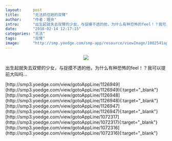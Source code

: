 ```yaml
---
layout:     post
title:      "无法抓住她的双臂"
author:     "作者：理央"
intro:      "出生起就失去双臂的少女，与捉摸不透的他，为什么有种恐怖的feel！？我可以提前大叫吗..."
date:       "2018-02-14 12:17:15"
categories: "无法"
tags:       "双臂"
image:      "http://smp.yoedge.com/smp-app/resource/viewImage/1002541appline.png"
---
```

<div style="text-align: center">
<p><img src="http://smp.yoedge.com/smp-app/resource/viewImage/1002541appline.png"/></p>
</div>
<p class="post-meta">
<span>出生起就失去双臂的少女，与捉摸不透的他，为什么有种恐怖的feel！？我可以提前大叫吗...</span>
</p>
[http://smp3.yoedge.com/view/gotoAppLine/1126949](http://smp3.yoedge.com/view/gotoAppLine/1126949){:target="_blank"}
[http://smp3.yoedge.com/view/gotoAppLine/1126948](http://smp3.yoedge.com/view/gotoAppLine/1126948){:target="_blank"}
[http://smp3.yoedge.com/view/gotoAppLine/1126947](http://smp3.yoedge.com/view/gotoAppLine/1126947){:target="_blank"}
[http://smp3.yoedge.com/view/gotoAppLine/1072317](http://smp3.yoedge.com/view/gotoAppLine/1072317){:target="_blank"}
[http://smp3.yoedge.com/view/gotoAppLine/1072316](http://smp3.yoedge.com/view/gotoAppLine/1072316){:target="_blank"}


